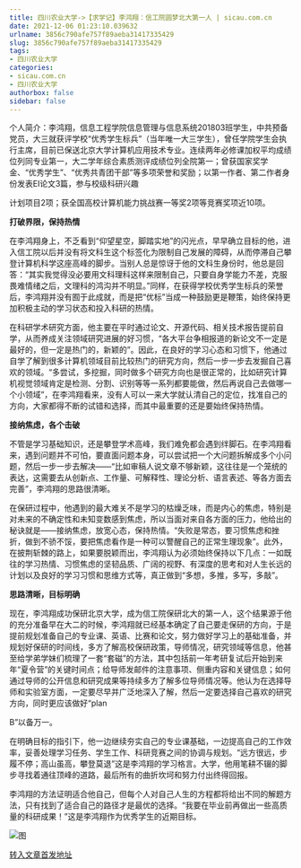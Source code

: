 ```yaml
---
title: 四川农业大学->【求学记】李鸿翔：信工院圆梦北大第一人 | sicau.com.cn
date: 2021-12-06 01:23:10.039632
urlname: 3856c790afe757f89aeba31417335429
slug: 3856c790afe757f89aeba31417335429
tags: 
- 四川农业大学
categories:
- sicau.com.cn
- 四川农业大学
authorbox: false
sidebar: false
---
```

个人简介：李鸿翔，信息工程学院信息管理与信息系统201803班学生，中共预备党员，大三就获评学校“优秀学生标兵”（当年唯一大三学生），曾任学院学生会执行主席，目前已保送北京大学计算机应用技术专业。连续两年必修课加权平均成绩位列同专业第一，大二学年综合素质测评成绩位列全院第一；曾获国家奖学金、“优秀学生”、“优秀共青团干部”等多项荣誉和奖励；以第一作者、第二作者身份发表EI论文3篇，参与校级科研兴趣
<!--more-->
计划项目2项；获全国高校计算机能力挑战赛一等奖2项等竞赛奖项近10项。

**打破界限，保持热情**

在李鸿翔身上，不乏看到“仰望星空，脚踏实地”的闪光点，早早确立目标的他，进入信工院以后并没有将文科生这个标签化为限制自己发展的障碍，从而停滞自己攀登计算机科学这座高峰的脚步。当别人总是惊讶于他的文科生身份时，他总是回答：“其实我觉得没必要用文科理科这样来限制自己，只要自身学能力不差，克服畏难情绪之后，文理科的鸿沟并不明显。”同样，在获得学校优秀学生标兵的荣誉后，李鸿翔并没有囿于此成就，而是把“优标”当成一种鼓励更是鞭策，始终保持更加积极主动的学习状态和投入科研的热情。

在科研学术研究方面，他主要在平时通过论文、开源代码、相关技术报告提前自学，从而养成关注领域研究进展的好习惯，“各大平台争相报道的新论文不一定是最好的，但一定是热门的，新颖的”。因此，在良好的学习心态和习惯下，他通过自学了解到很多计算机领域目前比较热门的研究方向，然后一步一步去发掘自己喜欢的领域。“多尝试，多挖掘，同时做多个研究方向也是很正常的，比如研究计算机视觉领域肯定是检测、分割、识别等等一系列都要能做，然后再说自己去做哪一个小领域”，在李鸿翔看来，没有人可以一来大学就认清自己的定位，找准自己的方向，大家都得不断的试错和选择，而其中最重要的还是要始终保持热情。

**接纳焦虑，各个击破**

不管是学习基础知识，还是攀登学术高峰，我们难免都会遇到绊脚石。在李鸿翔看来，遇到问题并不可怕，要直面问题本身，可以尝试把一个大问题拆解成多个小问题，然后一步一步去解决——“比如审稿人说文章不够新颖，这往往是一个笼统的表达，这需要去从创新点、工作量、可解释性、理论分析、语言表述、等各方面去完善”，李鸿翔的思路很清晰。

在保研过程中，他遇到的最大难关不是学习的枯燥乏味，而是内心的焦虑，特别是对未来的不确定性和未知变数感到焦虑，所以当面对来自各方面的压力，他给出的秘诀就是——接纳焦虑，放宽心态，保持热情。“失败是常态，要习惯焦虑和挫折，做到不骄不馁，要把焦虑看作是一种可以警醒自己的正常生理现象”。此外，在披荆斩棘的路上，如果要脱颖而出，李鸿翔认为必须始终保持以下几点：一如既往的学习热情、习惯焦虑的坚韧品质、广阔的视野、有深度的思考和对人生长远的计划以及良好的学习习惯和思维方式等，真正做到“多想，多推，多写，多敲”。

**思路清晰，目标明确**

现在，李鸿翔成功保研北京大学，成为信工院保研北大的第一人，这个结果源于他的充分准备早在大二的时候，李鸿翔就已经基本确定了自己要走保研的方向，于是提前规划准备自己的专业课、英语、比赛和论文，努力做好学习上的基础准备，并规划好保研的时间线，多方了解高校保研政策，导师情况，研究领域等信息，他甚至给学弟学妹们梳理了一套“套磁”的方法，其中包括前一年考研复试后开始到来年“夏令营”的关键时间点；给导师发邮件的注意事项、侧重内容和关键信息；如何通过导师的公开信息和研究成果等持续多方了解多位导师情况等。他认为在选择导师和实验室方面，一定要尽早并广泛地深入了解，然后一定要选择自己喜欢的研究方向，同时更应该做好“plan

B”以备万一。

在明确目标的指引下，他一边继续夯实自己的专业课基础，一边提高自己的工作效率，妥善处理学习任务、学生工作、科研竞赛之间的协调与规划。“远方很远，步履不停；高山虽高，攀登莫退”这是李鸿翔的学习格言。大学，他用笔耕不辍的脚步寻找着通往顶峰的道路，最后所有的曲折坎坷和努力付出终得回报。

李鸿翔的方法证明适合他自己，但每个人对自己人生的方程都将给出不同的解题方法，只有找到了适合自己的路径才是最优的选择。“我要在毕业前再做出一些高质量的科研成果！”这是李鸿翔作为优秀学生的近期目标。

![图](https://news.sicau.edu.cn/__local/5/12/4D/E93698EFA99686DC890F974C341_07258E76_19DA0.jpg)

[转入文章首发地址](https://news.sicau.edu.cn/info/1078/65835.htm)
